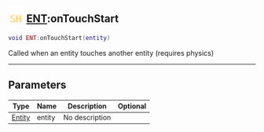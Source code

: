 ## <img src="../../.gitbook/assets/shared.png" width="32" height="32" /> [ENT](../ent/README.md):onTouchStart

```lua
void ENT:onTouchStart(entity)
```

Called when an entity touches another entity (requires physics)

-----------------
## Parameters

| Type   | Name | Description | Optional |
| ------ | ---- | ----------- | -------: |
| [Entity](../entity/README.md) | entity | No description |  |

